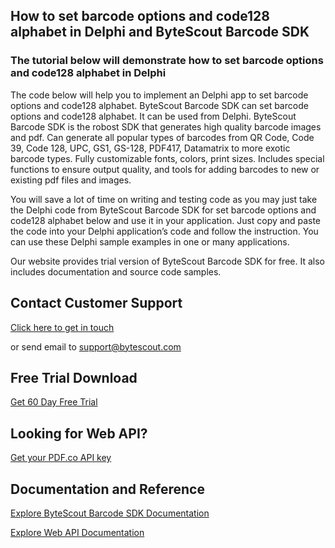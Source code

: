 ## How to set barcode options and code128 alphabet in Delphi and ByteScout Barcode SDK

### The tutorial below will demonstrate how to set barcode options and code128 alphabet in Delphi

The code below will help you to implement an Delphi app to set barcode options and code128 alphabet. ByteScout Barcode SDK can set barcode options and code128 alphabet. It can be used from Delphi. ByteScout Barcode SDK is the robost SDK that generates high quality barcode images and pdf. Can generate all popular types of barcodes from QR Code, Code 39, Code 128, UPC, GS1, GS-128, PDF417, Datamatrix to more exotic barcode types. Fully customizable fonts, colors, print sizes. Includes special functions to ensure output quality, and tools for adding barcodes to new or existing pdf files and images.

You will save a lot of time on writing and testing code as you may just take the Delphi code from ByteScout Barcode SDK for set barcode options and code128 alphabet below and use it in your application. Just copy and paste the code into your Delphi application’s code and follow the instruction. You can use these Delphi sample examples in one or many applications.

Our website provides trial version of ByteScout Barcode SDK for free. It also includes documentation and source code samples.

## Contact Customer Support

[Click here to get in touch](https://bytescout.zendesk.com/hc/en-us/requests/new?subject=ByteScout%20Barcode%20SDK%20Question)

or send email to [support@bytescout.com](mailto:support@bytescout.com?subject=ByteScout%20Barcode%20SDK%20Question) 

## Free Trial Download

[Get 60 Day Free Trial](https://bytescout.com/download/web-installer?utm_source=github-readme)

## Looking for Web API? 

[Get your PDF.co API key](https://pdf.co/documentation/api?utm_source=github-readme)

## Documentation and Reference

[Explore ByteScout Barcode SDK Documentation](https://bytescout.com/documentation/index.html?utm_source=github-readme)

[Explore Web API Documentation](https://pdf.co/documentation/api?utm_source=github-readme)